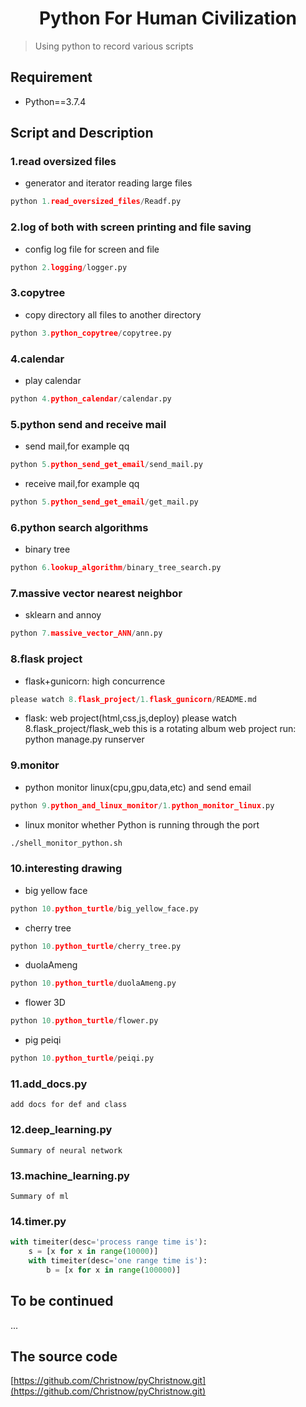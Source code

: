 # <center>Python For Human Civilization</center>
> Using python to record various scripts

## Requirement
- Python==3.7.4
## Script and Description
### 1.read oversized files
- generator and iterator reading large files
```python
python 1.read_oversized_files/Readf.py
```
### 2.log of both with screen printing and file saving
- config log file for screen and file
```python
python 2.logging/logger.py
```
### 3.copytree
- copy directory all files to another directory
```python
python 3.python_copytree/copytree.py
```
### 4.calendar
- play calendar
```python
python 4.python_calendar/calendar.py
```
### 5.python send and receive mail
- send mail,for example qq
```python
python 5.python_send_get_email/send_mail.py
```
- receive mail,for example qq
```python
python 5.python_send_get_email/get_mail.py
```
### 6.python search algorithms
- binary tree
```python
python 6.lookup_algorithm/binary_tree_search.py
```
### 7.massive vector nearest neighbor
- sklearn and annoy
```python
python 7.massive_vector_ANN/ann.py
```
### 8.flask project
- flask+gunicorn: high concurrence
```python
please watch 8.flask_project/1.flask_gunicorn/README.md
```
- flask: web project(html,css,js,deploy)
please watch 8.flask_project/flask_web
this is a rotating album web project
run: python manage.py runserver
### 9.monitor
- python monitor linux(cpu,gpu,data,etc) and send email
```python
python 9.python_and_linux_monitor/1.python_monitor_linux.py
```
- linux monitor whether Python is running through the port
```bash
./shell_monitor_python.sh
```
### 10.interesting drawing
- big yellow face
```python
python 10.python_turtle/big_yellow_face.py
```
- cherry tree
```python
python 10.python_turtle/cherry_tree.py
```
- duolaAmeng
```python
python 10.python_turtle/duolaAmeng.py
```
- flower 3D
```python
python 10.python_turtle/flower.py
```
- pig peiqi
```python
python 10.python_turtle/peiqi.py
```
### 11.add_docs.py
```
add docs for def and class
```
### 12.deep_learning.py
```
Summary of neural network
```

### 13.machine_learning.py
```
Summary of ml
```
### 14.timer.py
```python
with timeiter(desc='process range time is'):
    s = [x for x in range(10000)]
    with timeiter(desc='one range time is'):
        b = [x for x in range(100000)]
```

## To be continued
...
## The source code
[https://github.com/Christnow/pyChristnow.git](https://github.com/Christnow/pyChristnow.git)
